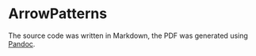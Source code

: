 # ArrowPatterns

The source code was written in Markdown,
the PDF was generated using [Pandoc](http://pandoc.org/).
